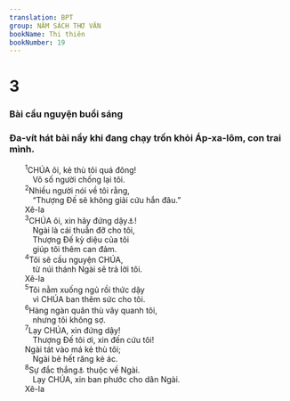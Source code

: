 ```yaml
---
translation: BPT
group: NĂM SÁCH THƠ VĂN
bookName: Thi thiên 
bookNumber: 19
---
```


<div class="title"><h1>3</h1><h3>Bài cầu nguyện buổi sáng</h3><h3>Đa-vít hát bài nầy khi đang chạy trốn khỏi Áp-xa-lôm, con trai mình.</h3></div>
<span class="verse thi_3_1">  <sup>1</sup>CHÚA ôi, kẻ thù tôi quá đông!<br/>   Vô số người chống lại tôi.<br/></span>
<span class="verse thi_3_2">  <sup>2</sup>Nhiều người nói về tôi rằng,<br/>   “Thượng Đế sẽ không giải cứu hắn đâu.” <br/>  Xê-la<br/></span>
<span class="verse thi_3_3">  <sup>3</sup>CHÚA ôi, xin hãy đứng dậy<a data-toggle="tooltip" data-placement="bottom" title="Dân chúng nói câu nầy khi họ khiêng Rương Giao Ước và mang theo vào mặt trận để chứng tỏ Thượng Đế ở với họ. Xem Dân 10:35-36.">⚓</a>!<br/>   Ngài là cái thuẫn đỡ cho tôi,<br/>   Thượng Đế kỳ diệu của tôi<br/>   giúp tôi thêm can đảm.<br/></span>
<span class="verse thi_3_4">  <sup>4</sup>Tôi sẽ cầu nguyện CHÚA,<br/>   từ núi thánh Ngài sẽ trả lời tôi. <br/>  Xê-la<br/></span>
<span class="verse thi_3_5">  <sup>5</sup>Tôi nằm xuống ngủ rồi thức dậy<br/>   vì CHÚA ban thêm sức cho tôi.<br/></span>
<span class="verse thi_3_6">  <sup>6</sup>Hàng ngàn quân thù vây quanh tôi,<br/>   nhưng tôi không sợ.<br/></span>
<span class="verse thi_3_7">  <sup>7</sup>Lạy CHÚA, xin đứng dậy!<br/>   Thượng Đế tôi ơi, xin đến cứu tôi!<br/>  Ngài tát vào má kẻ thù tôi;<br/>   Ngài bẻ hết răng kẻ ác.<br/></span>
<span class="verse thi_3_8">  <sup>8</sup>Sự đắc thắng<a data-toggle="tooltip" data-placement="bottom" title="Hay “sự cứu rỗi.”">⚓</a> thuộc về Ngài.<br/>   Lạy CHÚA, xin ban phước cho dân Ngài. <br/>  Xê-la<br/></span>
